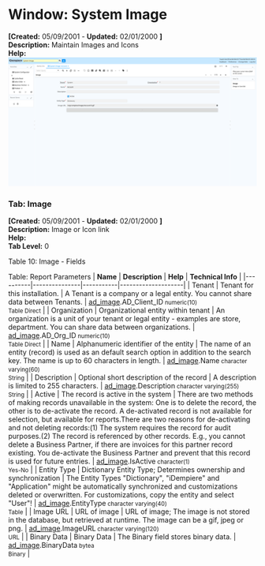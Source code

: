# Window: System Image

**[Created:** 05/09/2001 - **Updated:** 02/01/2000 **]**  
**Description:** Maintain Images and Icons  
**Help:**   
![](/img/docs/manual/SystemImage-Window_iDempiere_v12.0.0.png)

### Tab: Image

**[Created:** 05/09/2001 - **Updated:** 02/01/2000 **]**   
**Description:** Image or Icon link  
**Help:**   
**Tab Level:** 0

Table 10: Image - Fields 

Table: Report Parameters
| **Name** | **Description** | **Help** | **Technical Info** |
|----------|---------------|-----------|--------------------|
| Tenant | Tenant for this installation. | A Tenant is a company or a legal entity. You cannot share data between Tenants. | [ad_image](https://idempiere-schemaspy.muriloht.com/adempiere/tables/ad_image.html).AD_Client_ID<small> numeric(10) <br/> Table Direct</small> | 
| Organization | Organizational entity within tenant | An organization is a unit of your tenant or legal entity - examples are store, department. You can share data between organizations. | [ad_image](https://idempiere-schemaspy.muriloht.com/adempiere/tables/ad_image.html).AD_Org_ID<small> numeric(10) <br/> Table Direct</small> | 
| Name | Alphanumeric identifier of the entity | The name of an entity (record) is used as an default search option in addition to the search key. The name is up to 60 characters in length. | [ad_image](https://idempiere-schemaspy.muriloht.com/adempiere/tables/ad_image.html).Name<small> character varying(60) <br/> String</small> | 
| Description | Optional short description of the record | A description is limited to 255 characters. | [ad_image](https://idempiere-schemaspy.muriloht.com/adempiere/tables/ad_image.html).Description<small> character varying(255) <br/> String</small> | 
| Active | The record is active in the system | There are two methods of making records unavailable in the system: One is to delete the record, the other is to de-activate the record. A de-activated record is not available for selection, but available for reports.There are two reasons for de-activating and not deleting records:(1) The system requires the record for audit purposes.(2) The record is referenced by other records. E.g., you cannot delete a Business Partner, if there are invoices for this partner record existing. You de-activate the Business Partner and prevent that this record is used for future entries. | [ad_image](https://idempiere-schemaspy.muriloht.com/adempiere/tables/ad_image.html).IsActive<small> character(1) <br/> Yes-No</small> | 
| Entity Type | Dictionary Entity Type; Determines ownership and synchronization | The Entity Types &quot;Dictionary&quot;, &quot;iDempiere&quot; and &quot;Application&quot; might be automatically synchronized and customizations deleted or overwritten.  For customizations, copy the entity and select &quot;User&quot;! | [ad_image](https://idempiere-schemaspy.muriloht.com/adempiere/tables/ad_image.html).EntityType<small> character varying(40) <br/> Table</small> | 
| Image URL | URL of  image | URL of image; The image is not stored in the database, but retrieved at runtime. The image can be a gif, jpeg or png. | [ad_image](https://idempiere-schemaspy.muriloht.com/adempiere/tables/ad_image.html).ImageURL<small> character varying(120) <br/> URL</small> | 
| Binary Data | Binary Data | The Binary field stores binary data. | [ad_image](https://idempiere-schemaspy.muriloht.com/adempiere/tables/ad_image.html).BinaryData<small> bytea <br/> Binary</small> | 


